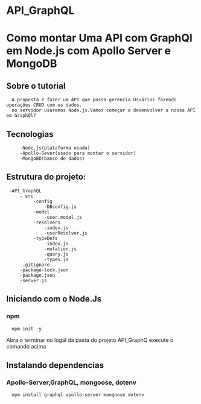 # API_GraphQL

# Como montar Uma API com GraphQl em Node.js com Apollo Server e MongoDB
  ## Sobre o tutorial
      A proposta é fazer um API que possa gerencia Usuários fazendo operações CRUD com os dados.
      no servidor usaremos Node.js.Vamos começar a desenvolver a nossa API em GraphQl?
  
  
  ## Tecnologias
         -Node.js(plataforma usada)
         -Apollo-Sever(usado para montar o servidor)
         -MongoBD(banco de dados)
       
  ## Estrutura do projeto:
     -API_GraphQL
         - src
              -config
                  -DBconfig.js
              -model
                  -user.model.js
              -resolvers
                  -index.js
                  -userResolver.js
              -typeDefs
                  -index.js
                  -mutation.js
                  -query.js
                  -types.js
         -.gitignore
         -package-lock.json
         -package.json
         -server.js
         
## Iniciando com o Node.Js
  ### npm
      npm init -y
      
  Abra o terminar no logal da pasta do projeto API_GraphQ execute o comando acima

## Instalando dependencias
   ### Apollo-Server,GraphQL, mongoose, dotenv
      npm install graphql apollo-server mongoose dotenv
     



